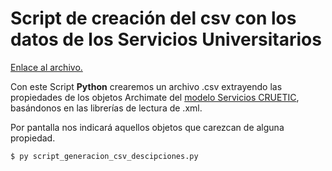# Script de creación del csv con los datos de los Servicios Universitarios

[Enlace al archivo.](https://github.com/alu0100885453/Desarrollos-Practicas-STIC/blob/master/Scripts%20Python/script_generacion_csv_descipciones.py)

Con este Script **Python** crearemos un archivo .csv extrayendo las propiedades de los objetos Archimate del [modelo Servicios CRUETIC](https://github.com/jgonzal-ull/CRUE-TIC-AE-PRE), basándonos en las librerías de lectura de .xml.

Por pantalla nos indicará aquellos objetos que carezcan de alguna propiedad. 

`$ py script_generacion_csv_descipciones.py`



